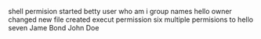 shell permision started
betty user
who am i
group names
hello owner changed
new file created
execut permission
six multiple permisions to hello
seven
Jame Bond
John Doe
